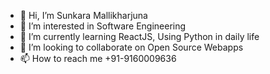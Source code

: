 - 👋 Hi, I’m Sunkara Mallikharjuna
- 👀 I’m interested in Software Engineering
- 🌱 I’m currently learning ReactJS, Using Python in daily life
- 💞️ I’m looking to collaborate on Open Source Webapps 
- 📫 How to reach me +91-9160009636

<!---
mallikharjuna160003/mallikharjuna160003 is a ✨ special ✨ repository because its `README.md` (this file) appears on your GitHub profile.
You can click the Preview link to take a look at your changes.
--->
